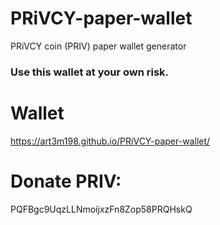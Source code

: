 # PRiVCY-paper-wallet
PRiVCY coin (PRIV) paper wallet generator

### Use this wallet at your own risk.

# Wallet
https://art3m198.github.io/PRiVCY-paper-wallet/

# Donate PRIV: 
PQFBgc9UqzLLNmoijxzFn8Zop58PRQHskQ

